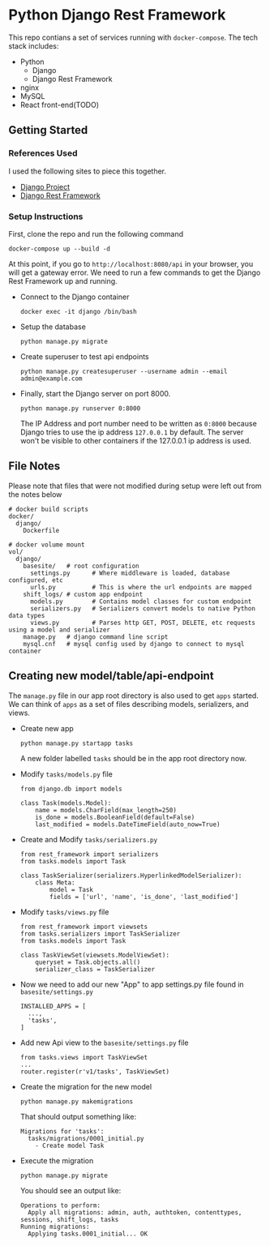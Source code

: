 # Python Django Rest Framework
This repo contians a set of services running with `docker-compose`.  The tech stack includes:
  - Python 
    - Django
    - Django Rest Framework
  - nginx 
  - MySQL 
  - React front-end(TODO) 

## Getting Started
### References Used
I used the following sites to piece this together.  
- [Django Project](https://www.djangoproject.com/start/)
- [Django Rest Framework](https://www.django-rest-framework.org/)
### Setup Instructions
First, clone the repo and run the following command
```
docker-compose up --build -d
```

At this point, if you go to `http://localhost:8080/api` in your browser, you will get a gateway error.  We need to run a few commands to get the Django Rest Framework up and running.

  - Connect to the Django container

    ```
    docker exec -it django /bin/bash
    ```

  - Setup the database

    ```
    python manage.py migrate
    ```

  - Create superuser to test api endpoints

    ```
    python manage.py createsuperuser --username admin --email admin@example.com
    ```

  - Finally, start the Django server on port 8000.  

    ```
    python manage.py runserver 0:8000
    ```

    The IP Address and port number need to be written as `0:8000` because Django tries to use the ip address `127.0.0.1` by default.  The server won't be visible to other containers if the 127.0.0.1 ip address is used.


## File Notes
Please note that files that were not modified during setup were left out from the notes below
```
# docker build scripts
docker/
  django/
    Dockerfile 

# docker volume mount
vol/            
  django/
    basesite/   # root configuration
      settings.py      # Where middleware is loaded, database configured, etc
      urls.py          # This is where the url endpoints are mapped
    shift_logs/ # custom app endpoint
      models.py        # Contains model classes for custom endpoint
      serializers.py   # Serializers convert models to native Python data types
      views.py         # Parses http GET, POST, DELETE, etc requests using a model and serializer
    manage.py   # django command line script
    mysql.cnf   # mysql config used by django to connect to mysql container
```

## Creating new model/table/api-endpoint
The `manage.py` file in our app root directory is also used to get `apps` started.  We can think of `apps` as a set of files describing models, serializers, and views.
- Create new app

  ```
  python manage.py startapp tasks
  ```
  A new folder labelled `tasks` should be in the app root directory now.

- Modify `tasks/models.py` file
  ```
  from django.db import models

  class Task(models.Model):
      name = models.CharField(max_length=250)
      is_done = models.BooleanField(default=False)
      last_modified = models.DateTimeField(auto_now=True)
  ```
- Create and Modify `tasks/serializers.py`
  ```
  from rest_framework import serializers
  from tasks.models import Task

  class TaskSerializer(serializers.HyperlinkedModelSerializer):
      class Meta:
          model = Task
          fields = ['url', 'name', 'is_done', 'last_modified']
  ```
- Modify `tasks/views.py` file
  ```
  from rest_framework import viewsets
  from tasks.serializers import TaskSerializer
  from tasks.models import Task

  class TaskViewSet(viewsets.ModelViewSet):
      queryset = Task.objects.all()
      serializer_class = TaskSerializer
  ```
- Now we need to add our new "App" to app settings.py file found in `basesite/settings.py`
  ```
  INSTALLED_APPS = [
    ...,
    'tasks',
  ]
  ```
- Add new Api view to the `basesite/settings.py` file
  ```
  from tasks.views import TaskViewSet
  ...
  router.register(r'v1/tasks', TaskViewSet)
  ```
  
- Create the migration for the new model
  ```
  python manage.py makemigrations
  ```
  That should output something like:
  ```
  Migrations for 'tasks':
    tasks/migrations/0001_initial.py
      - Create model Task
  ```
- Execute the migration
  ```
  python manage.py migrate
  ```
  You should see an output like:
  ```
  Operations to perform:
    Apply all migrations: admin, auth, authtoken, contenttypes, sessions, shift_logs, tasks
  Running migrations:
    Applying tasks.0001_initial... OK
  ```
